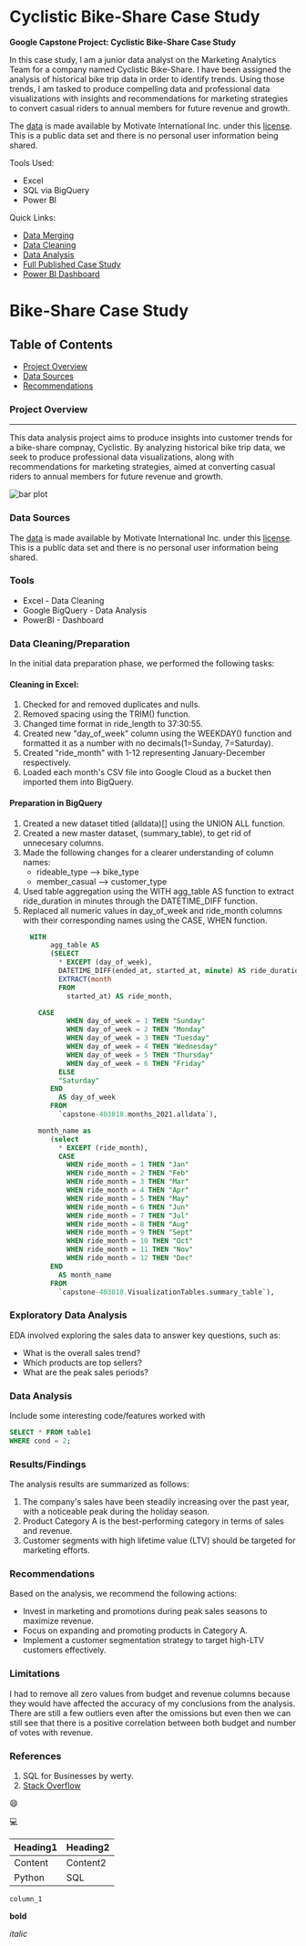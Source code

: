 # Cyclistic Bike-Share Case Study
**Google Capstone Project: Cyclistic Bike-Share Case Study**

In this case study, I am a junior data analyst on the Marketing Analytics Team for a company named Cyclistic Bike-Share. I have been assigned the analysis of historical bike trip data in order to identify trends. Using those trends, I am tasked to produce compelling data and professional data visualizations with insights and recommendations for marketing strategies to convert casual riders to annual members for future revenue and growth.

The [data](https://divvy-tripdata.s3.amazonaws.com/index.html) is made available by Motivate International Inc. under this [license](https://divvybikes.com/data-license-agreement). This is a public data set and there is no personal user information being shared. 

Tools Used:
* Excel
* SQL via BigQuery
* Power BI

Quick Links:
* [Data Merging](https://github.com/phelpsbp/Project-Files/blob/main/SQL/GoogleCaseStudy/Data%20Merging)
* [Data Cleaning](https://github.com/phelpsbp/Project-Files/blob/main/SQL/GoogleCaseStudy/Data%20Cleaning)
* [Data Analysis](https://github.com/phelpsbp/Project-Files/blob/main/SQL/GoogleCaseStudy/Data%20Analysis)
* [Full Published Case Study](https://phelpsbp.github.io/cyclistic-case-study-project.html)
* [Power BI Dashboard](https://app.powerbi.com/view?r=eyJrIjoiNDY5Y2NkYWYtY2M0Zi00YTJkLWE5MjQtMTBhMmU5ZjA0NGNiIiwidCI6IjM1NWI3MWIwLWEyMDQtNGMyMC05NzQ3LTVlYTU3OTQyNzkxZCIsImMiOjJ9)


# Bike-Share Case Study

## Table of Contents

- [Project Overview](#project-overview)
- [Data Sources](#data-sources)
- [Recommendations](#recommendations)

### Project Overview
---

This data analysis project aims to produce insights into customer trends for a bike-share compnay, Cyclistic. By analyzing historical bike trip data, we seek to produce professional data visualizations, along with recommendations for marketing strategies, aimed at converting casual riders to annual members for future revenue and growth.

![bar plot](https://github.com/Irene-arch/Documenting_Example/assets/56026296/5ebedeb8-65e4-4f09-a2a5-0699119f5ff7)


### Data Sources

The [data](https://divvy-tripdata.s3.amazonaws.com/index.html) is made available by Motivate International Inc. under this [license](https://divvybikes.com/data-license-agreement). This is a public data set and there is no personal user information being shared. 


### Tools

- Excel - Data Cleaning
- Google BigQuery - Data Analysis
- PowerBI - Dashboard


### Data Cleaning/Preparation

In the initial data preparation phase, we performed the following tasks:
#### Cleaning in Excel:
1. Checked for and removed duplicates and nulls. 
2. Removed spacing using the TRIM() function.
3. Changed time format in ride_length to 37:30:55.
4. Created new "day_of_week" column using the WEEKDAY() function and formatted it as a number with no decimals(1=Sunday, 7=Saturday).
5. Created "ride_month" with 1-12 representing January-December respectively.
6. Loaded each month's CSV file into Google Cloud as a bucket then imported them into BigQuery.

#### Preparation in BigQuery
1. Created a new dataset titled (alldata)[] using the UNION ALL function.
2. Created a new master dataset, (summary_table), to get rid of unnecesary columns.
3. Made the following changes for a clearer understanding of column names:
   * rideable_type --> bike_type
   * member_casual --> customer_type
4. Used table aggregation using the WITH agg_table AS function to extract ride_duration in minutes through the DATETIME_DIFF function.
5. Replaced all numeric values in day_of_week and ride_month columns with their corresponding names using the CASE, WHEN function.

```sql
     WITH
          agg_table AS
          (SELECT
            * EXCEPT (day_of_week),
            DATETIME_DIFF(ended_at, started_at, minute) AS ride_duration,
            EXTRACT(month
            FROM
              started_at) AS ride_month,

       CASE
              WHEN day_of_week = 1 THEN "Sunday"
              WHEN day_of_week = 2 THEN "Monday"
              WHEN day_of_week = 3 THEN "Tuesday"
              WHEN day_of_week = 4 THEN "Wednesday"
              WHEN day_of_week = 5 THEN "Thursday"
              WHEN day_of_week = 6 THEN "Friday"
            ELSE
            "Saturday"
          END
            AS day_of_week
          FROM
            `capstone-403818.months_2021.alldata`),

       month_name as
          (select
            * EXCEPT (ride_month),
            CASE
              WHEN ride_month = 1 THEN "Jan"
              WHEN ride_month = 2 THEN "Feb"
              WHEN ride_month = 3 THEN "Mar"
              WHEN ride_month = 4 THEN "Apr"
              WHEN ride_month = 5 THEN "May"
              WHEN ride_month = 6 THEN "Jun"
              WHEN ride_month = 7 THEN "Jul"
              WHEN ride_month = 8 THEN "Aug"
              WHEN ride_month = 9 THEN "Sept"
              WHEN ride_month = 10 THEN "Oct"
              WHEN ride_month = 11 THEN "Nov"
              WHEN ride_month = 12 THEN "Dec"
          END
            AS month_name
          FROM
            `capstone-403818.VisualizationTables.summary_table`),
```

### Exploratory Data Analysis

EDA involved exploring the sales data to answer key questions, such as:

- What is the overall sales trend?
- Which products are top sellers?
- What are the peak sales periods?

### Data Analysis

Include some interesting code/features worked with

```sql
SELECT * FROM table1
WHERE cond = 2;
```

### Results/Findings

The analysis results are summarized as follows:
1. The company's sales have been steadily increasing over the past year, with a noticeable peak during the holiday season.
2. Product Category A is the best-performing category in terms of sales and revenue.
3. Customer segments with high lifetime value (LTV) should be targeted for marketing efforts.

### Recommendations

Based on the analysis, we recommend the following actions:
- Invest in marketing and promotions during peak sales seasons to maximize revenue.
- Focus on expanding and promoting products in Category A.
- Implement a customer segmentation strategy to target high-LTV customers effectively.

### Limitations

I had to remove all zero values from budget and revenue columns because they would have affected the accuracy of my conclusions from the analysis. There are still a few outliers even after the omissions but even then we can still see that there is a positive correlation between both budget and number of votes with revenue.

### References

1. SQL for Businesses by werty.
2. [Stack Overflow](https://stack.com)

😄

💻

|Heading1|Heading2|
|--------|--------|
|Content|Content2|
|Python|SQL|

`column_1`

**bold**

*italic*
